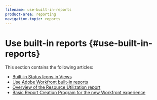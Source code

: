 ```yaml
---
filename: use-built-in-reports
product-area: reporting
navigation-topic: reports
---
```




# Use built-in reports {#use-built-in-reports}

This section contains the following articles:



* [Built-in Status Icons in Views](built-in-status-icons-views.md) 
* [Use Adobe Workfront built-in reports](use-workfront-built-in-reports.md) 
* [Overview of the Resource Utilization report](resource-utilization-report.md) 
*  [Basic Report Creation Program for the new Workfront experience](https://one.workfront.com/s/basic-report-creation-program) 


